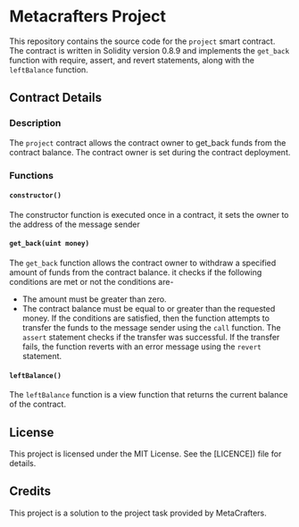 # Metacrafters Project 

This repository contains the source code for the `project` smart contract. The contract is written in Solidity version 0.8.9 and implements the `get_back` function with require, assert, and revert statements, along with the `leftBalance` function.

## Contract Details

### Description

The `project` contract allows the contract owner to get_back funds from the contract balance. The contract owner is set during the contract deployment.
### Functions
#### `constructor()`
The constructor function is executed once in a contract, it sets the owner to the address of the message sender
#### `get_back(uint money)`
The `get_back` function allows the contract owner to withdraw a specified amount of funds from the contract balance. it checks if the following conditions are met or not the conditions are-
- The amount must be greater than zero.
- The contract balance must be equal to or greater than the requested money.
If the conditions are satisfied, then the function attempts to transfer the funds to the message sender using the `call` function. 
The `assert` statement checks if the transfer was successful. If the transfer fails, the function reverts with an error message using the `revert` statement.
#### `leftBalance()`
The `leftBalance` function is a view function that returns the current balance of the contract.

## License
This project is licensed under the MIT License. See the [LICENCE]) file for details.

## Credits
This project is a solution to the project task provided by MetaCrafters.
